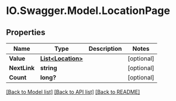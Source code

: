 # IO.Swagger.Model.LocationPage
## Properties

Name | Type | Description | Notes
------------ | ------------- | ------------- | -------------
**Value** | [**List&lt;Location&gt;**](Location.md) |  | [optional] 
**NextLink** | **string** |  | [optional] 
**Count** | **long?** |  | [optional] 

[[Back to Model list]](../README.md#documentation-for-models) [[Back to API list]](../README.md#documentation-for-api-endpoints) [[Back to README]](../README.md)

